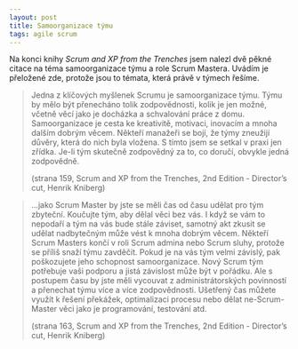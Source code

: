 ```yaml
---
layout: post
title: Samoorganizace týmu
tags: agile scrum
---
```


Na konci knihy *Scrum and XP from the Trenches* jsem nalezl dvě pěkné citace na téma
samoorganizace týmu a role Scrum Mastera. Uvádím je přeložené zde, protože jsou to témata,
která právě v týmech řešíme.

> Jedna z klíčových myšlenek Scrumu je samoorganizace týmu. Týmu by mělo být přenecháno tolik zodpovědnosti,
> kolik je jen možné, včetně věcí jako je docházka a schvalování práce z domu.
> Samoorganizace je cesta ke kreativitě, motivaci, inovacím a mnoha dalším dobrým věcem.
> Někteří manažeři se bojí, že týmy zneužijí důvěry, která do nich byla vložena.
> S tímto jsem se setkal v praxi jen zřídka. Je-li tým skutečně zodpovědný za to, co doručí,
> obvykle jedná zodpovědně.
>
> (strana 159, Scrum and XP from the Trenches, 2nd Edition - Director’s cut, Henrik Kniberg)

> ...jako Scrum Master by jste se měli čas od času udělat pro tým zbyteční. Koučujte tým, aby dělal věci bez vás.
> I když se vám to nepodaří a tým na vás bude stále záviset, samotný akt zkusit se udělat nadbytečným může vést k mnoha dobrým věcem.
> Někteří Scrum Masters končí v roli Scrum admina nebo Scrum sluhy, protože se příliš snaží týmu zavděčit.
> Pokud je na vás tým velmi závislý, pak poškozujete jeho schopnost samoorganizace.
> Nový Scrum tým potřebuje vaši podporu a jistá závislost může být v pořádku.
> Ale s postupem času by jste měli vycouvat z administrátorských povinností a přenechat týmu více a více zodpovědnosti.
> Ušetřený čas můžete využít k řešení překážek, optimalizaci procesu nebo dělat ne-Scrum-Master věci jako je programování, testování atd.
>
> (strana 163, Scrum and XP from the Trenches, 2nd Edition - Director’s cut, Henrik Kniberg)
